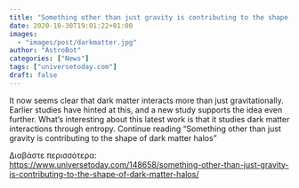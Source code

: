 ```yaml
---
title: "Something other than just gravity is contributing to the shape of dark matter halos"
date: 2020-10-30T19:01:22+01:00
images:
  - "images/post/darkmatter.jpg"
author: "AstroBot"
categories: ["News"]
tags: ["universetoday.com"]
draft: false
---
```


It now seems clear that dark matter interacts more than just gravitationally. Earlier studies have hinted at this, and a new study supports the idea even further. What’s interesting about this latest work is that it studies dark matter interactions through entropy. Continue reading “Something other than just gravity is contributing to the shape of dark matter halos” 

Διαβάστε περισσότερα: https://www.universetoday.com/148658/something-other-than-just-gravity-is-contributing-to-the-shape-of-dark-matter-halos/
